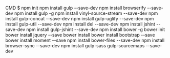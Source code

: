 CMD $
npm init
npm install gulp --save-dev
npm install browserify --save-dev
npm install gulp -g
npm install vinyl-source-stream --save-dev
npm install gulp-concat --save-dev
npm install gulp-uglify --save-dev
npm install gulp-util --save-dev
npm install del --save-dev
npm install jshint --save-dev
npm install gulp-jshint --save-dev
npm install bower -g
bower init
bower install jquery --save
bower install
bower install bootstrap --save
bower install moment --save
npm install bower-files --save-dev
npm install browser-sync --save-dev
npm install gulp-sass gulp-sourcemaps --save-dev

